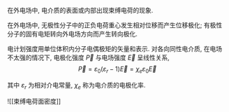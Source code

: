 在外电场中, 电介质的表面或内部出现束缚电荷的现象. 

在外电场中, 无极性分子中的正负电荷重心发生相对位移而产生位移极化; 有极性分子的固有电矩转向外电场方向而产生转向极化. 

电计划强度用单位体积内分子电偶极矩的矢量和表示. 对各向同性电介质, 在电场不太强的情况下, 电极化强度 $\vec P$ 与电场强度 $\vec E$ 呈线性关系, $$\vec P=\varepsilon_0(\varepsilon_r-1)\vec E=\chi_e\varepsilon_0\vec E$$

其中 $\varepsilon_r$ 为相对介电常量, $\chi_e$ 称为电介质的电极化率. 

![[束缚电荷面密度]]
